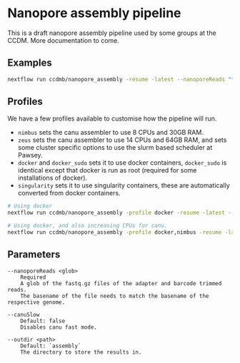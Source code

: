 # Nanopore assembly pipeline

This is a draft nanopore assembly pipeline used by some groups at the CCDM.
More documentation to come.

## Examples

```bash
nextflow run ccdmb/nanopore_assembly -resume -latest --nanoporeReads "*.fastq.gz"
```


## Profiles

We have a few profiles available to customise how the pipeline will run.

- `nimbus` sets the canu assembler to use 8 CPUs and 30GB RAM.
- `zeus` sets the canu assembler to use 14 CPUs and 64GB RAM, and sets some cluster specific options to use the slurm based scheduler at Pawsey.
- `docker` and `docker_sudo` sets it to use docker containers, `docker_sudo` is identical except that docker is run as root (required for some installations of docker).
- `singularity` sets it to use singularity containers, these are automatically converted from docker containers.


```bash
# Using docker
nextflow run ccdmb/nanopore_assembly -profile docker -resume -latest --nanoporeReads "*.fastq.gz"

# Using docker, and also increasing CPUs for canu.
nextflow run ccdmb/nanopore_assembly -profile docker,nimbus -resume -latest --nanoporeReads "*.fastq.gz"
```


## Parameters

```
--nanoporeReads <glob>
    Required
    A glob of the fastq.gz files of the adapter and barcode trimmed reads.
    The basename of the file needs to match the basename of the respective genome.

--canuSlow
    Default: false
    Disables canu fast mode.

--outdir <path>
    Default: `assembly`
    The directory to store the results in.
```
